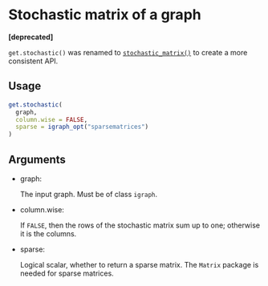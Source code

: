 # Stochastic matrix of a graph

**\[deprecated\]**

`get.stochastic()` was renamed to
[`stochastic_matrix()`](https://r.igraph.org/reference/stochastic_matrix.md)
to create a more consistent API.

## Usage

``` r
get.stochastic(
  graph,
  column.wise = FALSE,
  sparse = igraph_opt("sparsematrices")
)
```

## Arguments

- graph:

  The input graph. Must be of class `igraph`.

- column.wise:

  If `FALSE`, then the rows of the stochastic matrix sum up to one;
  otherwise it is the columns.

- sparse:

  Logical scalar, whether to return a sparse matrix. The `Matrix`
  package is needed for sparse matrices.
